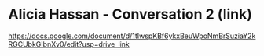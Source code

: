 # Alicia Hassan - Conversation 2 (link)

<https://docs.google.com/document/d/1tIwspKBf6ykxBeuWpoNmBrSuziaY2kRGCUbkGIbnXv0/edit?usp=drive_link>
